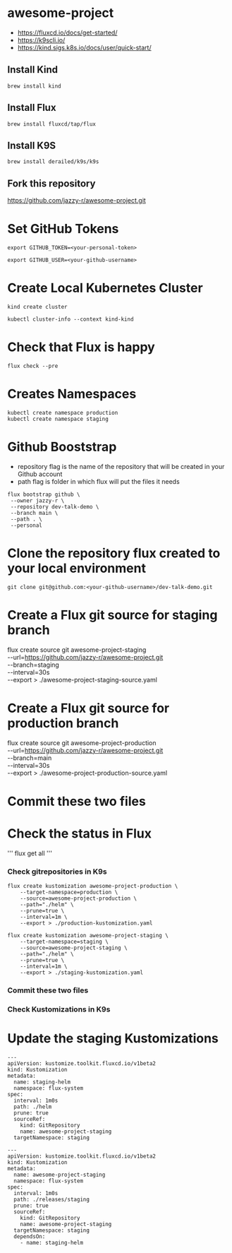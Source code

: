 # awesome-project


- https://fluxcd.io/docs/get-started/
- https://k9scli.io/
- https://kind.sigs.k8s.io/docs/user/quick-start/


## Install Kind 

```
brew install kind
```

## Install Flux 

```
brew install fluxcd/tap/flux
```

## Install K9S 

```
brew install derailed/k9s/k9s
```

## Fork this repository

https://github.com/jazzy-r/awesome-project.git

# Set GitHub Tokens #

```
export GITHUB_TOKEN=<your-personal-token>

export GITHUB_USER=<your-github-username>
```

# Create Local Kubernetes Cluster #

```
kind create cluster

kubectl cluster-info --context kind-kind

```

# Check that Flux is happy #

```
flux check --pre
```

# Creates Namespaces # 

```
kubectl create namespace production
kubectl create namespace staging
```

# Github Booststrap # 

- repository flag is the name of the repository that will be created in your Github account
- path flag is folder in which flux will put the files it needs

```
flux bootstrap github \
 --owner jazzy-r \
 --repository dev-talk-demo \
 --branch main \
 --path . \
 --personal

```

# Clone the repository flux created to your local environment

```
git clone git@github.com:<your-github-username>/dev-talk-demo.git
```

# Create a Flux git source for staging branch

flux create source git awesome-project-staging \
    --url=https://github.com/jazzy-r/awesome-project.git \
    --branch=staging \
    --interval=30s \
    --export > ./awesome-project-staging-source.yaml

# Create a Flux git source for production branch

 flux create source git awesome-project-production \
    --url=https://github.com/jazzy-r/awesome-project.git \
    --branch=main \
    --interval=30s \
    --export > ./awesome-project-production-source.yaml


# Commit these two files

# Check the status in Flux

'''
flux get all
'''

### Check gitrepositories in K9s

```
flux create kustomization awesome-project-production \
    --target-namespace=production \
    --source=awesome-project-production \
    --path="./helm" \
    --prune=true \
    --interval=1m \
    --export > ./production-kustomization.yaml
```
```
flux create kustomization awesome-project-staging \
    --target-namespace=staging \
    --source=awesome-project-staging \
    --path="./helm" \
    --prune=true \
    --interval=1m \
    --export > ./staging-kustomization.yaml
```
### Commit these two files

### Check Kustomizations in K9s

# Update the staging Kustomizations

```
---
apiVersion: kustomize.toolkit.fluxcd.io/v1beta2
kind: Kustomization
metadata:
  name: staging-helm
  namespace: flux-system
spec:
  interval: 1m0s
  path: ./helm
  prune: true
  sourceRef:
    kind: GitRepository
    name: awesome-project-staging
  targetNamespace: staging

---
apiVersion: kustomize.toolkit.fluxcd.io/v1beta2
kind: Kustomization
metadata:
  name: awesome-project-staging
  namespace: flux-system
spec:
  interval: 1m0s
  path: ./releases/staging
  prune: true
  sourceRef:
    kind: GitRepository
    name: awesome-project-staging
  targetNamespace: staging
  dependsOn:
    - name: staging-helm
```